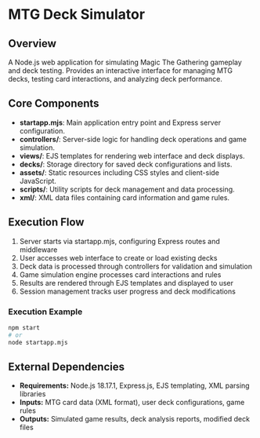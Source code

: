 # MTG Deck Simulator

## Overview
A Node.js web application for simulating Magic The Gathering gameplay and deck testing. Provides an interactive interface for managing MTG decks, testing card interactions, and analyzing deck performance.

## Core Components
- **startapp.mjs**: Main application entry point and Express server configuration.
- **controllers/**: Server-side logic for handling deck operations and game simulation.
- **views/**: EJS templates for rendering web interface and deck displays.
- **decks/**: Storage directory for saved deck configurations and lists.
- **assets/**: Static resources including CSS styles and client-side JavaScript.
- **scripts/**: Utility scripts for deck management and data processing.
- **xml/**: XML data files containing card information and game rules.

## Execution Flow
1. Server starts via startapp.mjs, configuring Express routes and middleware
2. User accesses web interface to create or load existing decks
3. Deck data is processed through controllers for validation and simulation
4. Game simulation engine processes card interactions and rules
5. Results are rendered through EJS templates and displayed to user
6. Session management tracks user progress and deck modifications

### Execution Example
```bash
npm start
# or
node startapp.mjs
```

## External Dependencies
- **Requirements:** Node.js 18.17.1, Express.js, EJS templating, XML parsing libraries
- **Inputs:** MTG card data (XML format), user deck configurations, game rules
- **Outputs:** Simulated game results, deck analysis reports, modified deck files